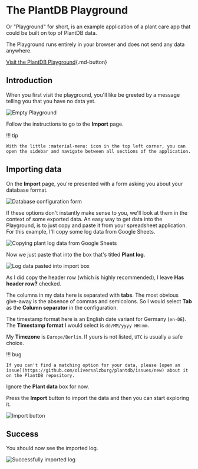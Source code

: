 # The PlantDB Playground

Or "Playground" for short, is an example application of a plant care app that could be built on top of PlantDB data.

The Playground runs entirely in your browser and does not send any data anywhere.

[Visit the PlantDB Playground](/plantdb/playground/ ""){.md-button}

## Introduction

When you first visit the playground, you'll like be greeted by a message telling you that you have no data yet.

![Empty Playground](playground.assets/image-20220511221331624.png)

Follow the instructions to go to the **Import** page.

!!! tip

    With the little :material-menu: icon in the top left corner, you can open the sidebar and navigate between all sections of the application.

## Importing data

On the **Import** page, you're presented with a form asking you about your database format.

![Database configuration form](playground.assets/image-20220511223615640.png)

If these options don't instantly make sense to you, we'll look at them in the context of some exported data. An easy way to get data into the Playground, is to just copy and paste it from your spreadsheet application. For this example, I'll copy some log data from Google Sheets.

![Copying plant log data from Google Sheets](playground.assets/image-20220511224249743.png)

Now we just paste that into the box that's titled **Plant log**.

![Log data pasted into import box](playground.assets/image-20220511224818171.png)

As I did copy the header row (which is highly recommended), I leave **Has header row?** checked.

The columns in my data here is separated with **tabs**. The most obvious give-away is the absence of commas and semicolons. So I would select **Tab** as the **Column separator** in the configuration.

The timestamp format here is an English date variant for Germany (`en-DE`). The **Timestamp format** I would select is `dd/MM/yyyy HH:mm`.

My **Timezone** is `Europe/Berlin`. If yours is not listed, `UTC` is usually a safe choice.

!!! bug

    If you can't find a matching option for your data, please [open an issue](https://github.com/oliversalzburg/plantdb/issues/new) about it on the PlantDB repository.

Ignore the **Plant data** box for now.

Press the **Import** button to import the data and then you can start exploring it.

![Import button](playground.assets/image-20220511224958913.png)

## Success

You should now see the imported log.

![Successfully imported log](playground.assets/image-20220511231342541.png)
